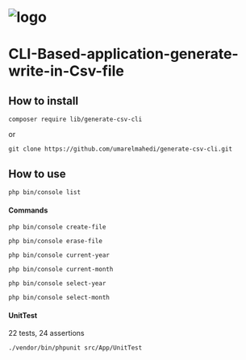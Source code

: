 # ![logo](https://blasterphp.blaster.org.uk/public/storge/logo.png)
# CLI-Based-application-generate-write-in-Csv-file 
## How to install 
```
composer require lib/generate-csv-cli
```
or 
```
git clone https://github.com/umarelmahedi/generate-csv-cli.git
```

## How to use
```
php bin/console list
```
#### Commands

```
php bin/console create-file
```

```
php bin/console erase-file
```

```
php bin/console current-year
```

```
php bin/console current-month
```

```
php bin/console select-year
```

```
php bin/console select-month
```
#### UnitTest
22 tests, 24 assertions
```
./vendor/bin/phpunit src/App/UnitTest
```
